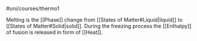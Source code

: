 #uni/courses/thermo1 

Melting is the [[Phase]] change from [[States of Matter#Liquid|liquid]] to [[States of Matter#Solid|solid]].
During the freezing process the [[Enthalpy]] of fusion is released in form of [[Heat]].